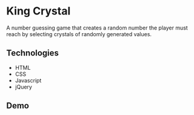 # King Crystal

A number guessing game that creates a random number the player must reach by selecting crystals of randomly generated values.

## Technologies

- HTML
- CSS
- Javascript
- jQuery

## Demo
